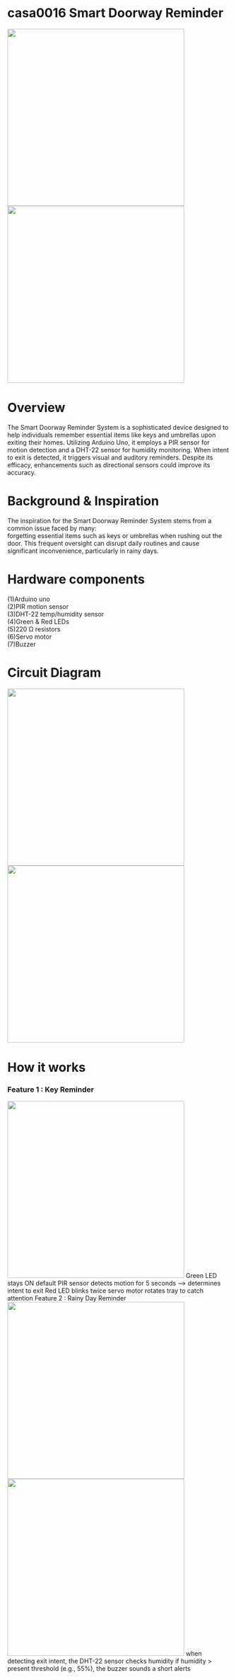 # casa0016 Smart Doorway Reminder
<img src="image/cover1.jpg" alt="" width="400"> <img src="image/cover2.jpg" alt="" width="400">
# Overview
The Smart Doorway Reminder System is a sophisticated device designed to help individuals remember essential items like keys and umbrellas upon exiting their homes. Utilizing Arduino Uno, it employs a PIR sensor for motion detection and a DHT-22 sensor for humidity monitoring. When intent to exit is detected, it triggers visual and auditory reminders. Despite its efficacy, enhancements such as directional sensors could improve its accuracy.
# Background & Inspiration
The inspiration for the Smart Doorway Reminder System stems from a common issue faced by many:  
forgetting essential items such as keys or umbrellas when rushing out the door. This frequent oversight can disrupt daily routines and cause significant inconvenience, particularly in rainy days.
# Hardware components  
(1)Arduino uno  
(2)PIR motion sensor  
(3)DHT-22 temp/humidity sensor  
(4)Green & Red LEDs  
(5)220 Ω resistors  
(6)Servo motor  
(7)Buzzer
# Circuit Diagram
<img src="image/circuit1.png" alt="" width="400"> <img src="image/circuit2.jpg" alt="" width="400">

# How it works
### Feature 1 : Key Reminder  
<img src="image/fun1.GIF" alt="" width="400">  
Green LED stays ON default  
PIR sensor detects motion for 5 seconds --> determines intent to exit  
Red LED blinks twice  
servo motor rotates tray to catch attention  
Feature 2 : Rainy Day Reminder  
<img src="image/fun1.png" alt="" width="400"> <img src="image/fun2.jpg" alt="" width="400">  
when detecting exit intent, the DHT-22 sensor checks humidity  
if humidity > present threshold (e.g., 55%), the buzzer sounds a short alerts

